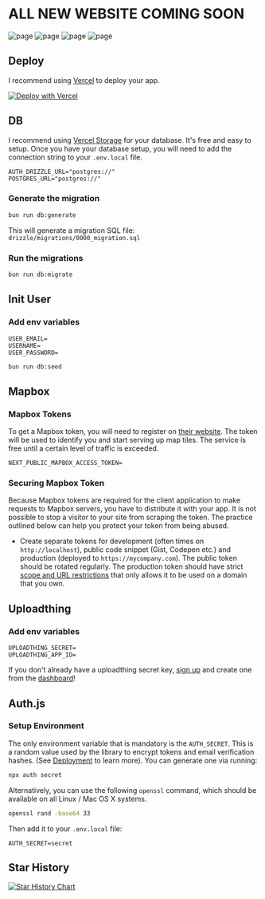 # ALL NEW WEBSITE COMING SOON

<img src="https://github.com/ECarry/photography-website-nextjs14-full-stack/blob/main/screen/home-photo.png?raw=true" alt="page">
<img src="https://github.com/ECarry/photography-website-nextjs14-full-stack/blob/main/screen/dashboard.png?raw=true" alt="page">
<img src="https://github.com/ECarry/photography-website-nextjs14-full-stack/blob/main/screen/dashboard-photos.png?raw=true" alt="page">
<img src="https://github.com/ECarry/photography-website-nextjs14-full-stack/blob/main/screen/dashboard-photo.png?raw=true" alt="page">

## Deploy

I recommend using [Vercel](https://vercel.com/) to deploy your app.

[![Deploy with Vercel](https://vercel.com/button)](https://vercel.com/new/clone?repository-url=https%3A%2F%2Fgithub.com%2FECarry%2Fphotography-website-nextjs14&project-name=photography-website&repository-name=photography-website&demo-url=https%3A%2F%2Fp.ecarry.me&demo-image=https%3A%2F%2Fgithub.com%2FECarry%2Fphotography-website-nextjs14-full-stack%2Fblob%2Fmain%2Fscreen%2Fdashboard-photos.png)

## DB

I recommend using [Vercel Storage](https://vercel.com/) for your database. It's free and easy to setup. Once you have your database setup, you will need to add the connection string to your `.env.local` file.

```.env.local
AUTH_DRIZZLE_URL="postgres://"
POSTGRES_URL="postgres://"
```

### Generate the migration

```sh
bun run db:generate
```

This will generate a migration SQL file: `drizzle/migrations/0000_migration.sql`

### Run the migrations

```sh
bun run db:migrate
```

## Init User

### Add env variables

```.env.local
USER_EMAIL=
USERNAME=
USER_PASSWORD=
```

```sh
bun run db:seed
```

## Mapbox

### Mapbox Tokens

To get a Mapbox token, you will need to register on [their website](https://www.mapbox.com/). The token will be used to identify you and start serving up map tiles. The service is free until a certain level of traffic is exceeded.

```.env.local
NEXT_PUBLIC_MAPBOX_ACCESS_TOKEN=
```

### Securing Mapbox Token

Because Mapbox tokens are required for the client application to make requests to Mapbox servers, you have to distribute it with your app. It is not possible to stop a visitor to your site from scraping the token. The practice outlined below can help you protect your token from being abused.

- Create separate tokens for development (often times on `http://localhost`), public code snippet (Gist, Codepen etc.) and production (deployed to `https://mycompany.com`). The public token should be rotated regularly. The production token should have strict [scope and URL restrictions](https://docs.mapbox.com/help/troubleshooting/how-to-use-mapbox-securely/#access-tokens) that only allows it to be used on a domain that you own.

## Uploadthing

<!-- https://uploadthing.com/dashboard -->

### Add env variables

```.env.local
UPLOADTHING_SECRET=
UPLOADTHING_APP_ID=
```

If you don't already have a uploadthing secret key, [sign up](https://uploadthing.com/sign-in) and create one from the [dashboard](https://uploadthing.com/dashboard)!

## Auth.js

### Setup Environment

The only environment variable that is mandatory is the `AUTH_SECRET`. This is a random value used by the library to encrypt tokens and email verification hashes. (See [Deployment](https://authjs.dev/getting-started/deployment) to learn more). You can generate one via running:

```sh
npx auth secret
```

Alternatively, you can use the following `openssl` command, which should be available on all Linux / Mac OS X systems.

```sh
openssl rand -base64 33
```

Then add it to your `.env.local` file:

```.env.local
AUTH_SECRET=secret
```

## Star History

[![Star History Chart](https://api.star-history.com/svg?repos=ECarry/photography-website-nextjs14&type=Date)](https://star-history.com/#ECarry/photography-website-nextjs14&Date)
